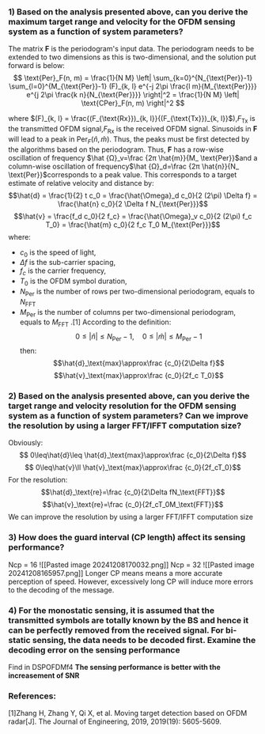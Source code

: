 ### 1) Based on the analysis presented above, can you derive the maximum target range and velocity for the OFDM sensing system as a function of system parameters?
The matrix **F** is the periodogram's input data. The periodogram needs to be extended to two dimensions as this is two-dimensional, and the solution put forward is below:
$$
\text{Per}_F(n, m) = \frac{1}{N M} \left| \sum_{k=0}^{N_{\text{Per}}-1} \sum_{l=0}^{M_{\text{Per}}-1} (F)_{k, l} e^{-j 2\pi \frac{l m}{M_{\text{Per}}}} e^{j 2\pi \frac{k n}{N_{\text{Per}}}} \right|^2 = \frac{1}{N M} \left| \text{CPer}_F(n, m) \right|^2
$$

where $(F)_{k, l} = \frac{(F_{\text{Rx}})_{k, l}}{(F_{\text{Tx}})_{k, l}}$),$F_\text{Tx}$​ is the transmitted OFDM signal,$F_\text{Rx}$​ is the received OFDM signal. Sinusoids in **F** will lead to a peak in $\text{Per}_F(\hat{n}, \hat{m})$​. Thus, the peaks must be first detected by the algorithms based on the periodogram. Thus, **F** has a row-wise oscillation of frequency $\hat {Ω}_v=\frac {2π \hat{m}}{M_ \text{Per}}$and a column-wise oscillation of frequency$\hat {Ω}_d=\frac {2π \hat{n}}{N_ \text{Per}}$corresponds to a peak value. This corresponds to a target estimate of relative velocity and distance by:
$$\hat{d} = \frac{1}{2} t c_0 = \frac{\hat{\Omega}_d c_0}{2 (2\pi) \Delta f} = \frac{\hat{n} c_0}{2 \Delta f N_{\text{Per}}}$$
$$\hat{v} = \frac{f_d c_0}{2 f_c} = \frac{\hat{\Omega}_v c_0}{2 (2\pi) f_c T_0} = \frac{\hat{m} c_0}{2 f_c T_0 M_{\text{Per}}}$$
where:
- $c_0$​ is the speed of light,
- $\Delta f$ is the sub-carrier spacing,
- $f_c$​ is the carrier frequency,
- $T_0$​ is the OFDM symbol duration,
- $N_ \text{Per}$​ is the number of rows per two-dimensional periodogram, equals to $N_\text{FFT}$ 
- $M_ \text{Per}​$ is the number of columns per two-dimensional periodogram, equals to $M_\text{FFT}$ .[1]
According to the definition:
$$0\leq |\hat{n}| \leq N_\text{Per}-1 ,\quad  0\leq |\hat{m}| \leq M_\text{Per}-1$$
then:
$$\hat{d}_\text{max}\approx\frac {c_0}{2\Delta f}$$
$$\hat{v}_\text{max}\approx\frac {c_0}{2f_c T_0}$$
### 2) Based on the analysis presented above, can you derive the target range and velocity resolution for the OFDM sensing system as a function of system parameters? Can we improve the resolution by using a larger FFT/IFFT computation size?
Obviously:
$$ 0\leq\hat{d}\leq \hat{d}_\text{max}\approx\frac {c_0}{2\Delta f}$$
$$ 0\leq\hat{v}\ll \hat{v}_\text{max}\approx\frac {c_0}{2f_cT_0}$$
For the resolution:
$$\hat{d}_\text{re}=\frac {c_0}{2\Delta fN_\text{FFT}}$$
$$\hat{v}_\text{re}=\frac {c_0}{2f_cT_0M_\text{FFT}}$$
We can improve the resolution by using a larger FFT/IFFT computation size
### 3) How does the guard interval (CP length) affect its sensing performance?

Ncp = 16
![[Pasted image 20241208170032.png]]
Ncp = 32
![[Pasted image 20241208165957.png]]
Longer CP means means a more accurate perception of speed. However, excessively long CP will induce more errors to the decoding of the message.
### 4) For the monostatic sensing, it is assumed that the transmitted symbols are totally known by the BS and hence it can be perfectly removed from the received signal. For bi-static sensing, the data needs to be decoded first. Examine the decoding error on the sensing performance
Find in DSPOFDMf4
**The sensing performance is better with the increasement of SNR**


### References:
[1]Zhang H, Zhang Y, Qi X, et al. Moving target detection based on OFDM radar[J]. The Journal of Engineering, 2019, 2019(19): 5605-5609.
